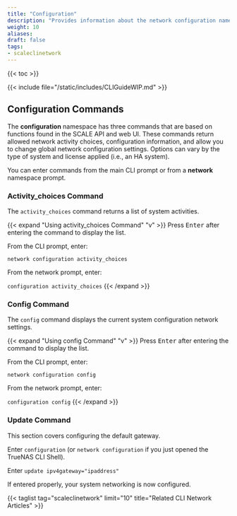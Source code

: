 ```yaml
---
title: "Configuration"
description: "Provides information about the network configuration namespace in the TrueNAS CLI. Includes command syntax and common commands."
weight: 10
aliases:
draft: false
tags:
- scaleclinetwork
---
```


{{< toc >}}


{{< include file="/static/includes/CLIGuideWIP.md" >}}

## Configuration Commands

The **configuration** namespace has three commands that are based on functions found in the SCALE API and web UI. 
These commands return allowed network activity choices, configuration information, and allow you to change global network configuration settings. 
Options can vary by the type of system and license applied (i.e., an HA system). 

You can enter commands from the main CLI prompt or from a **network** namespace prompt.

### Activity_choices Command
The `activity_choices` command returns a list of system activities. 

{{< expand "Using activity_choices Command" "v" >}}
Press <kbd>Enter</kbd> after entering the command to display the list.

From the CLI prompt, enter:

`network configuration activity_choices`

From the network prompt, enter:

`configuration activity_choices`
{{< /expand >}}

### Config Command
The `config` command displays the current system configuration network settings. 

{{< expand "Using config Command" "v" >}}
Press <kbd>Enter</kbd> after entering the command to display the list.

From the CLI prompt, enter:

`network configuration config`

From the network prompt, enter:

`configuration config`
{{< /expand >}}
### Update Command

This section covers configuring the default gateway.

Enter `configuration` (or `network configuration` if you just opened the TrueNAS CLI Shell).

Enter `update ipv4gateway="ipaddress"`

If entered properly, your system networking is now configured.

{{< taglist tag="scaleclinetwork" limit="10" title="Related CLI Network Articles" >}}
